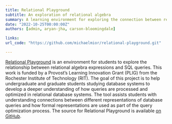 ```yaml
---
title: Relational Playground
subtitle: An exploration of relational algebra
summary: A learning environment for exploring the connection between relational algebra and SQL.
date: "2022-10-25T00:00:00Z"
authors: [admin, aryan-jha, carson-bloomingdale]

links:
url_code: "https://github.com/michaelmior/relational-playground.git"

---
```


[Relational Playground](https://relationalplayground.com/) is an environment for students to explore the relationship between relational algebra expressions and SQL queries.
This work is funded by a Provost’s Learning Innovation Grant (PLIG) from the Rochester Institute of Technology (RIT).
The goal of this project is to help undergraduate and graduate students studying database systems to develop a deeper understanding of how queries are processed and optimized in relational database systems.
The tool assists students with understanding connections between different representations of database queries and how formal representations are used as part of the query optimization process.
The source for Relational Playground is available [on GitHub](https://github.com/michaelmior/relational-playground/).
